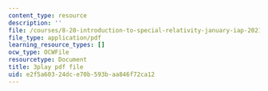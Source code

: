 ```yaml
---
content_type: resource
description: ''
file: /courses/8-20-introduction-to-special-relativity-january-iap-2021/e2f5a60324dce70b593baa846f72ca12_rlC8mLGvong.pdf
file_type: application/pdf
learning_resource_types: []
ocw_type: OCWFile
resourcetype: Document
title: 3play pdf file
uid: e2f5a603-24dc-e70b-593b-aa846f72ca12
---
```

